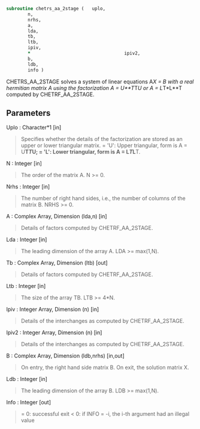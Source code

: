 ```fortran
subroutine chetrs_aa_2stage	(	uplo,
		n,
		nrhs,
		a,
		lda,
		tb,
		ltb,
		ipiv,
		*                                   ipiv2,
		b,
		ldb,
		info )
```

 CHETRS_AA_2STAGE solves a system of linear equations A*X = B with a real
 hermitian matrix A using the factorization A = U**T*T*U or
 A = L*T*L**T computed by CHETRF_AA_2STAGE.

## Parameters
Uplo : Character*1 [in]
> Specifies whether the details of the factorization are stored
> as an upper or lower triangular matrix.
> = 'U':  Upper triangular, form is A = U**T*T*U;
> = 'L':  Lower triangular, form is A = L*T*L**T.

N : Integer [in]
> The order of the matrix A.  N >= 0.

Nrhs : Integer [in]
> The number of right hand sides, i.e., the number of columns
> of the matrix B.  NRHS >= 0.

A : Complex Array, Dimension (lda,n) [in]
> Details of factors computed by CHETRF_AA_2STAGE.

Lda : Integer [in]
> The leading dimension of the array A.  LDA >= max(1,N).

Tb : Complex Array, Dimension (ltb) [out]
> Details of factors computed by CHETRF_AA_2STAGE.

Ltb : Integer [in]
> The size of the array TB. LTB >= 4*N.

Ipiv : Integer Array, Dimension (n) [in]
> Details of the interchanges as computed by
> CHETRF_AA_2STAGE.

Ipiv2 : Integer Array, Dimension (n) [in]
> Details of the interchanges as computed by
> CHETRF_AA_2STAGE.

B : Complex Array, Dimension (ldb,nrhs) [in,out]
> On entry, the right hand side matrix B.
> On exit, the solution matrix X.

Ldb : Integer [in]
> The leading dimension of the array B.  LDB >= max(1,N).

Info : Integer [out]
> = 0:  successful exit
> < 0:  if INFO = -i, the i-th argument had an illegal value


